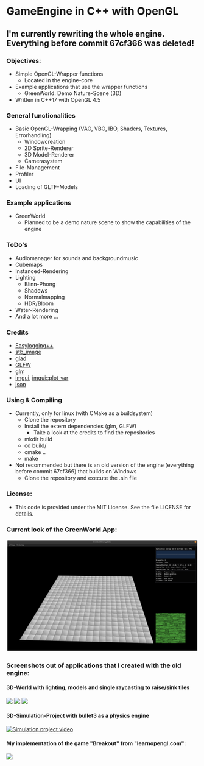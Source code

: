 # GameEngine in C++ with OpenGL

## I'm currently rewriting the whole engine. Everything before commit 67cf366 was deleted!

### Objectives:
   - Simple OpenGL-Wrapper functions
      - Located in the engine-core
   - Example applications that use the wrapper functions
     - GreenWorld: Demo Nature-Scene (3D)
   - Written in C++17 with OpenGL 4.5

### General functionalities
   - Basic OpenGL-Wrapping (VAO, VBO, IBO, Shaders, Textures, Errorhandling)
     - Windowcreation
     - 2D Sprite-Renderer
     - 3D Model-Renderer
     - Camerasystem
   - File-Management
   - Profiler
   - UI
   - Loading of GLTF-Models
   
### Example applications  
   - GreenWorld
     - Planned to be a demo nature scene to show the capabilities of the engine

### ToDo's
   - Audiomanager for sounds and backgroundmusic
   - Cubemaps
   - Instanced-Rendering
   - Lighting
     - Blinn-Phong
     - Shadows
     - Normalmapping
     - HDR/Bloom 
   - Water-Rendering
   - And a lot more ...

### Credits
   - [Easylogging++](https://github.com/amrayn/easyloggingpp)
   - [stb_image](https://github.com/nothings/stb/blob/master/stb_image.h)
   - [glad](https://github.com/Dav1dde/glad)
   - [GLFW](https://github.com/glfw/glfw)
   - [glm](https://github.com/g-truc/glm)
   - [imgui](https://github.com/ocornut/imgui), [imgui::plot_var](https://github.com/ocornut/imgui/wiki/plot_var_example)
   - [json](https://github.com/nlohmann/json)

### Using & Compiling
   - Currently, only for linux (with CMake as a buildsystem)
      - Clone the repository
      - Install the extern dependencies (glm, GLFW) 
         - Take a look at the credits to find the repositories
      - mkdir build
      - cd build/
      - cmake ..
      - make            
   - Not recommended but there is an old version of the engine (everything before commit 67cf366) that builds on Windows
      - Clone the repository and execute the .sln file
            
### License:
   - This code is provided under the MIT License. See the file LICENSE for details.

### Current look of the GreenWorld App:
![GreenWorld](res/screenshots/greenWorld/Screenshot_GW_003.png)

### Screenshots out of applications that I created with the old engine:

#### 3D-World with lighting, models and single raycasting to raise/sink tiles
<img src="https://user-images.githubusercontent.com/59279641/77147299-375d0f00-6a8d-11ea-9db8-0d94d04d178b.PNG"/>
<img src="https://user-images.githubusercontent.com/59279641/77147427-7ee39b00-6a8d-11ea-86cd-6ba2ad74efff.PNG"/>
<img src="https://user-images.githubusercontent.com/59279641/77147461-94f15b80-6a8d-11ea-82b8-0a67f637a7c7.PNG"/>  
 
#### 3D-Simulation-Project with bullet3 as a physics engine  
[![Simulation project video](https://user-images.githubusercontent.com/59279641/106173433-34927680-6194-11eb-9cfc-caabc3781d1f.gif)](https://user-images.githubusercontent.com/59279641/106173014-c0f06980-6193-11eb-9ea6-1efb2e17c5a9.mp4)

#### My implementation of the game "Breakout" from "learnopengl.com":
<img src="https://user-images.githubusercontent.com/59279641/91633530-3d1a3180-e9e9-11ea-889c-74dba8e7e700.PNG"/>

